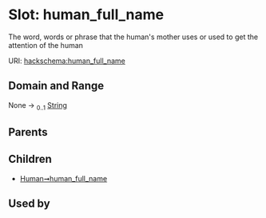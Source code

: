 
# Slot: human_full_name


The word, words or phrase that the human's mother uses or used to get the attention of the human

URI: [hackschema:human_full_name](http://example.com/hackschema/human_full_name)


## Domain and Range

None &#8594;  <sub>0..1</sub> [String](types/String.md)

## Parents


## Children

 *  [Human➞human_full_name](Human_human_full_name.md)

## Used by

